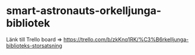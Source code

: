 # smart-astronauts-orkelljunga-bibliotek
Länk till Trello board =>  https://trello.com/b/zkKnq1RK/%C3%B6rkelljunga-biblioteks-storsatsning
